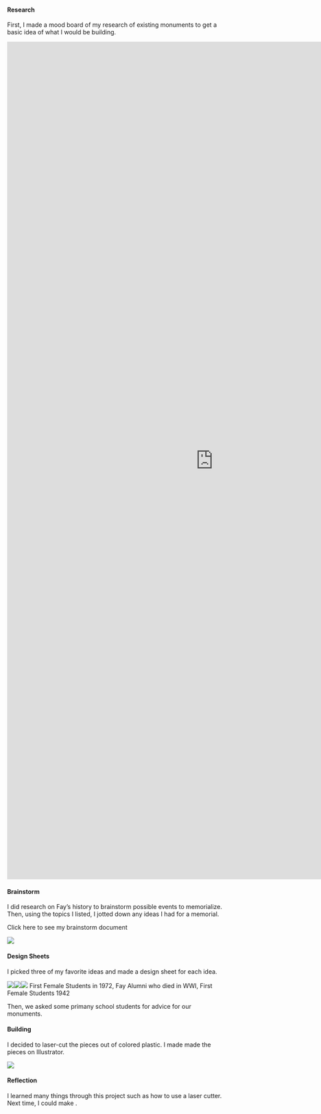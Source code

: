 #### Research
First, I made a mood board of my research of existing monuments to get a basic idea of what I would be building.

<iframe src="https://docs.google.com/presentation/d/e/2PACX-1vT2u9y0thl7Ym2kVz29GbFu16hKXoh77PEJWisz9wOnNBnAzQIAUSEPtaisWvd-cptbxZR2uQMsrLfK/embed?start=false&loop=false&delayms=3000" frameborder="0" width="960" height="1949" allowfullscreen="true" mozallowfullscreen="true" webkitallowfullscreen="true"></iframe>

#### Brainstorm
I did research on Fay’s history to brainstorm possible events to memorialize. Then, using the topics I listed, I jotted down any ideas I had for a memorial.

Click here to see my brainstorm document

<img src = "/images/monbrainstorm.jpg">

#### Design Sheets
I picked three of my favorite ideas and made a design sheet for each idea.

<img src = "/images/flowers.jpeg"><img src = "/images/fire.jpeg"><img src = "/images/lib.jpeg">
First Female Students in 1972, Fay Alumni who died in WWI, First Female Students 1942

Then, we asked some primany school students for advice for our monuments.

#### Building
I decided to laser-cut the pieces out of colored plastic. I made made the pieces on Illustrator.

<img src = "/images/monument.heic">

#### Reflection
I learned many things through this project such as how to use a laser cutter. Next time, I could make .
